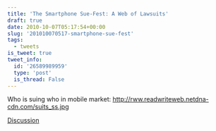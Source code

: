 ```yaml
---
title: 'The Smartphone Sue-Fest: A Web of Lawsuits'
draft: true
date: 2010-10-07T05:17:54+00:00
slug: '201010070517-smartphone-sue-fest'
tags:
  - tweets
is_tweet: true
tweet_info:
  id: '26589989959'
  type: 'post'
  is_thread: False
---
```




Who is suing who in mobile market: http://rww.readwriteweb.netdna-cdn.com/suits_ss.jpg

[Discussion](https://x.com/sytelus/status/26589989959)
